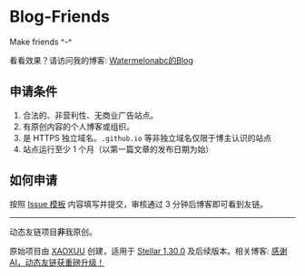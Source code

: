 # Blog-Friends

Make friends ^-^

看看效果？请访问我的博客: [Watermelonabc的Blog](https://watermelonabc.top/)

## 申请条件

1. 合法的、非营利性、无商业广告站点。
2. 有原创内容的个人博客或组织。
3. 是 HTTPS 独立域名。`.github.io` 等非独立域名仅限于博主认识的站点
4. 站点运行至少 1 个月（以第一篇文章的发布日期为始）

## 如何申请

按照 [Issue 模板](https://github.com/rt265/Blog-Friends/issues/new?template=template_friend.yaml) 内容填写并提交，审核通过 3 分钟后博客即可看到友链。

---

动态友链项目**非**我原创。

原始项目由 [XAOXUU](https://github.com/xaoxuu) 创建，适用于 [Stellar 1.30.0](https://github.com/xaoxuu/hexo-theme-stellar/tree/1.30.0) 及后续版本。相关博客: [感谢 AI，动态友链获重磅升级！](https://xaoxuu.com/blog/20250602/)
